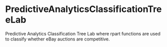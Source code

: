 # PredictiveAnalyticsClassificationTreeLab
Predictive Analytics Classification Tree Lab where rpart functions are used to classify whether eBay auctions are competitive.
